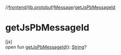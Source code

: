 //[frontend](../../../index.md)/[lib.protobuf](../index.md)/[Message](index.md)/[getJsPbMessageId](get-js-pb-message-id.md)

# getJsPbMessageId

[js]\
open fun [getJsPbMessageId](get-js-pb-message-id.md)(): [String](https://kotlinlang.org/api/latest/jvm/stdlib/kotlin/-string/index.html)?
